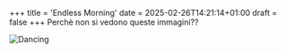 +++
title = 'Endless Morning'
date = 2025-02-26T14:21:14+01:00
draft = false
+++
Perchè non si vedono queste immagini??

![Dancing](/img/discog/endless.png)
